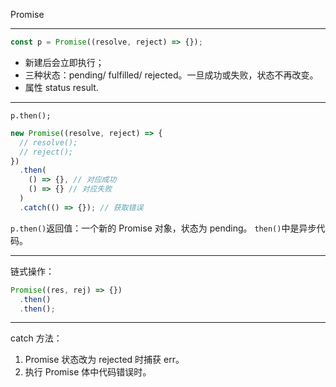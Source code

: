 Promise

---

```js
const p = Promise((resolve, reject) => {});
```

- 新建后会立即执行；
- 三种状态：pending/ fulfilled/ rejected。一旦成功或失败，状态不再改变。
- 属性 status result.

---

`p.then();`

```js
new Promise((resolve, reject) => {
  // resolve();
  // reject();
})
  .then(
    () => {}, // 对应成功
    () => {} // 对应失败
  )
  .catch(() => {}); // 获取错误
```

`p.then()`返回值：一个新的 Promise 对象，状态为 pending。
`then()`中是异步代码。

---

链式操作：

```js
Promise((res, rej) => {})
  .then()
  .then();
```

---

catch 方法：

1. Promise 状态改为 rejected 时捕获 err。
2. 执行 Promise 体中代码错误时。

